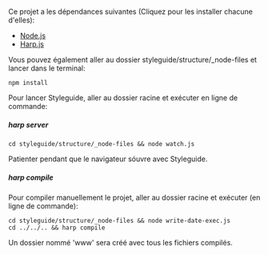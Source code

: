 Ce projet a les dépendances suivantes (Cliquez pour les installer chacune d'elles):

- <a href="http://nodejs.org" target="_blank">Node.js</a>
- <a href="http://harpjs.com" target="_blank">Harp.js</a>

Vous pouvez également aller au dossier styleguide/structure/_node-files et lancer dans le terminal:
```
npm install
```

Pour lancer Styleguide, aller au dossier racine et exécuter en ligne de commande:

##### harp server

```
cd styleguide/structure/_node-files && node watch.js
```
Patienter pendant que le navigateur sóuvre avec Styleguide.

##### harp compile
Pour compiler manuellement le projet, aller au dossier racine et exécuter (en ligne de commande):
```
cd styleguide/structure/_node-files && node write-date-exec.js
cd ../../.. && harp compile
```
Un dossier nommé 'www' sera créé avec tous les fichiers compilés.